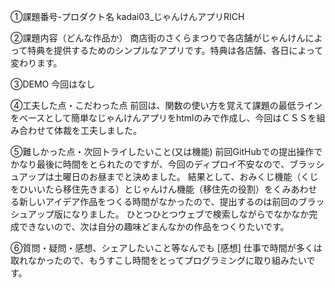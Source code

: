①課題番号-プロダクト名
kadai03_じゃんけんアプリRICH

②課題内容（どんな作品か）
商店街のさくらまつりで各店舗がじゃんけんによって特典を提供するためのシンプルなアプリです。特典は各店舗、各日によって変わります。

③DEMO
今回はなし

④工夫した点・こだわった点
前回は、関数の使い方を覚えて課題の最低ラインをベースとして簡単なじゃんけんアプリをhtmlのみで作成し、今回はＣＳＳを組み合わせて体裁を工夫しました。

⑤難しかった点・次回トライしたいこと(又は機能)
前回GitHubでの提出操作でかなり最後に時間をとられたのですが、今回のディプロイ不安なので、ブラッシュアップは土曜日のお昼までと決めました。
結果として、おみくじ機能（くじをひいいたら移住先きまる）とじゃんけん機能（移住先の役割）をくみあわせる新しいアイデア作品をつくる時間がなかったので、提出するのは前回のブラッシュアップ版になりました。
ひとつひとつウェブで検索しながらでなかなか完成できないので、次は自分の趣味どまんなかの作品をつくりたいです。

⑥質問・疑問・感想、シェアしたいこと等なんでも
[感想] 仕事で時間が多くは取れなかったので、もうすこし時間をとってプログラミングに取り組みたいです。
